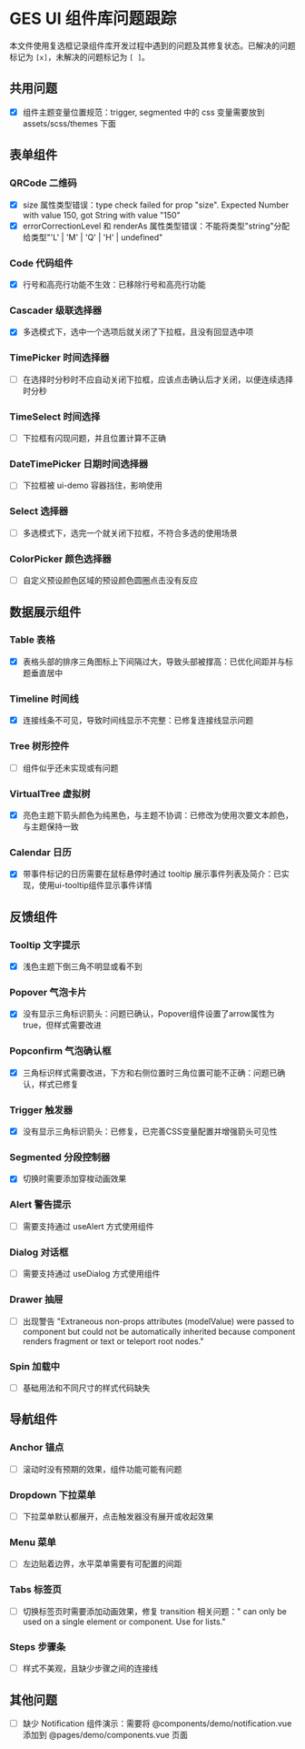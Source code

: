 # GES UI 组件库问题跟踪

本文件使用复选框记录组件库开发过程中遇到的问题及其修复状态。已解决的问题标记为 `[x]`，未解决的问题标记为 `[ ]`。

## 共用问题

- [x] 组件主题变量位置规范：trigger, segmented 中的 css 变量需要放到 assets/scss/themes 下面

## 表单组件

### QRCode 二维码

- [x] size 属性类型错误：type check failed for prop "size". Expected Number with value 150, got String with value "150"
- [x] errorCorrectionLevel 和 renderAs 属性类型错误：不能将类型"string"分配给类型"'L' | 'M' | 'Q' | 'H' | undefined"

### Code 代码组件

- [x] 行号和高亮行功能不生效：已移除行号和高亮行功能

### Cascader 级联选择器

- [x] 多选模式下，选中一个选项后就关闭了下拉框，且没有回显选中项

### TimePicker 时间选择器

- [ ] 在选择时分秒时不应自动关闭下拉框，应该点击确认后才关闭，以便连续选择时分秒

### TimeSelect 时间选择

- [ ] 下拉框有闪现问题，并且位置计算不正确

### DateTimePicker 日期时间选择器

- [ ] 下拉框被 ui-demo 容器挡住，影响使用

### Select 选择器

- [ ] 多选模式下，选完一个就关闭下拉框，不符合多选的使用场景

### ColorPicker 颜色选择器

- [ ] 自定义预设颜色区域的预设颜色圆圈点击没有反应

## 数据展示组件

### Table 表格

- [x] 表格头部的排序三角图标上下间隔过大，导致头部被撑高：已优化间距并与标题垂直居中

### Timeline 时间线

- [x] 连接线条不可见，导致时间线显示不完整：已修复连接线显示问题

### Tree 树形控件

- [ ] 组件似乎还未实现或有问题

### VirtualTree 虚拟树

- [x] 亮色主题下箭头颜色为纯黑色，与主题不协调：已修改为使用次要文本颜色，与主题保持一致

### Calendar 日历

- [x] 带事件标记的日历需要在鼠标悬停时通过 tooltip 展示事件列表及简介：已实现，使用ui-tooltip组件显示事件详情

## 反馈组件

### Tooltip 文字提示

- [x] 浅色主题下倒三角不明显或看不到

### Popover 气泡卡片

- [x] 没有显示三角标识箭头：问题已确认，Popover组件设置了arrow属性为true，但样式需要改进

### Popconfirm 气泡确认框

- [x] 三角标识样式需要改进，下方和右侧位置时三角位置可能不正确：问题已确认，样式已修复

### Trigger 触发器

- [x] 没有显示三角标识箭头：已修复，已完善CSS变量配置并增强箭头可见性

### Segmented 分段控制器

- [x] 切换时需要添加穿梭动画效果

### Alert 警告提示

- [ ] 需要支持通过 useAlert 方式使用组件

### Dialog 对话框

- [ ] 需要支持通过 useDialog 方式使用组件

### Drawer 抽屉

- [ ] 出现警告 "Extraneous non-props attributes (modelValue) were passed to component but could not be automatically inherited because component renders fragment or text or teleport root nodes."

### Spin 加载中

- [ ] 基础用法和不同尺寸的样式代码缺失

## 导航组件

### Anchor 锚点

- [ ] 滚动时没有预期的效果，组件功能可能有问题

### Dropdown 下拉菜单

- [ ] 下拉菜单默认都展开，点击触发器没有展开或收起效果

### Menu 菜单

- [ ] 左边贴着边界，水平菜单需要有可配置的间距

### Tabs 标签页

- [ ] 切换标签页时需要添加动画效果，修复 transition 相关问题："<transition> can only be used on a single element or component. Use <transition-group> for lists."

### Steps 步骤条

- [ ] 样式不美观，且缺少步骤之间的连接线

## 其他问题

- [ ] 缺少 Notification 组件演示：需要将 @components/demo/notification.vue 添加到 @pages/demo/components.vue 页面
